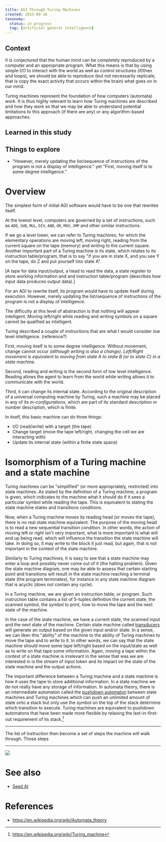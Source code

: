 ```yaml
---
title: AGI Through Turing Machines
created: 2015-08-16
taxonomy:
  status: in progress
  tag: [artificial general intelligence]
---
```


## Context
It is conjectured that the human mind can be completely reproduced by a computer and an appropriate program. What this means is that by using simple I/O to interact with the world as well as control structures (if/then and loops), we should be able to reproduce (but not necessarily replicate, that is copy the exact activity that occurs within the brain) what goes on in our mind.

Turing machines represent the foundation of how computers (automata) work. It is thus highly relevant to learn how Turing machines are described and how they work so that we may be able to understand potential limitations to this approach (if there are any) or any algorithm-based approaches.

## Learned in this study

## Things to explore
* "However, merely updating the list/sequence of instructions of the program is not a display of intelligence." yet "First, moving itself is to some degree intelligence."

# Overview
The simplest form of initial AGI software would have to be one that rewrites itself.

At the lowest level, computers are governed by a set of instructions, such as `ADD`, `SUB`, `MUL`, `DIV`, `AND`, `OR`, `MOV`, `JMP` and other similar instructions.

If we go a level lower, we can refer to Turing machines, for which the elementary operations are moving left, moving right, reading from the current square on the tape (memory) and writing to the current square. Another important part of a Turing machine is its state, which relates to its instruction table/program, that is to say "if you are in state X, and you see Y on the tape, do Z and put yourself into state A".

[A tape for data input/output, a head to read the data, a state register to store working information and and instruction table/program (describes how input data produces output data).]

For an AGI to rewrite itself, its program would have to update itself during execution. However, merely updating the list/sequence of instructions of the program is not a display of intelligence.

The difficulty at this level of abstraction is that nothing will appear intelligent. Moving left/right while reading and writing symbols on a square cannot be qualified as intelligent.

Turing described a couple of instructions that are what I would consider low level intelligence. (reference?)

First, moving itself is to some degree intelligence. Without movement, change cannot occur *(although writing is also a change)*. *Left/Right movement is equivalent to moving from state A to state B (or to state C) in a state machine.*

Second, reading and writing is the second form of low level intelligence. Reading allows the agent to learn from the world while writing allows it to communicate with the world.

Third, it can change its internal state. According to the original description of a universal computing machine by Turing, such a machine may be placed in any of its *m-configurations*, which are part of its standard description or number description, which is finite.

In itself, this basic machine can do three things:

* I/O (read/write) with a target (the tape)
* Change target (move the tape left/right, changing the cell we are interacting with)
* Update its internal state (within a finite state space)

# Isomorphism of a Turing machine and a state machine
Turing machines can be "simplified" (or more appropriately, restricted) into state machines. As stated by the definition of a Turing machine, a program is given, which indicates to the machine what it should do if it sees a particular symbol while reading the tape. This is equivalent to stating the state machine states and transitions conditions.

Now, when a Turing machine moves its reading head (or moves the tape), there is no real state machine equivalent. The purpose of the moving head is to read a new sequential transition condition. In other words, the action of moving left or right isn't very important, what is more important is what will end up being read, which will influence the transition the state machine will take. In doing so, it may write to the block it just read, but again, that is not important in the context of the state machine.

Similarly to Turing machines, it is easy to see that a state machine may enter a loop and possibly never come out of it (the halting problem). Given the state machine diagram, one may be able to assess that certain starting point and transitions will result in the state machine reaching a terminal state (the program terminates), for instance in any state machine diagram that is acyclic (does not contain any cycle).

In a Turing machine, we are given an instruction table, or program. Such instruction table contains a list of 5-tuples definition the current state, the scanned symbol, the symbol to print, how to move the tape and the next state of the machine.

In the case of the state machine, we have a current state, the scanned input and the next state of the machine. Certain state machine called [transducers](https://en.wikipedia.org/wiki/Finite_state_transducer) will generate an output based on the given input and/or state. In a sense, we can liken this "ability" of the machine to the ability of Turing machines to move the tape and to write to it. In other words, we can say that the state machine should move some tape left/right based on the input/state as well as to write on that tape some information. Again, moving a tape within the context of a state machine is irrelevant in the sense that was we are interested in is the stream of input token and its impact on the state of the state machine and the output actions.

The important difference between a Turing machine and a state machine is how it uses the tape to store additional information. In a state machine we do not really have any storage of information. In automata theory, there is an intermediate automaton called the [pushdown automaton](https://en.wikipedia.org/wiki/Pushdown_automaton) between state machines and Turing machines which  can push an unlimited amount of state onto a stack but only use the symbol on the top of the stack determine which transition to execute. Turing machines are equivalent to pushdown automatons that have been made more flexible by relaxing the last-in-first-out requirement of its stack.[^1]

---

The list of instruction then become a set of steps the machine will walk through. Those steps <tbc></tbc>

---

![](images/Self_improving_machine.png)

# See also
* [Seed AI](../seed-ai/article.md)

# References
[^1]: https://en.wikipedia.org/wiki/Turing_machine

* https://en.wikipedia.org/wiki/Automata_theory
